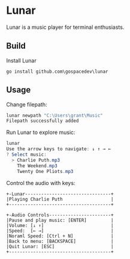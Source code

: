 # Lunar

Lunar is a music player for terminal enthusiasts.

## Build

Install Lunar

```
go install github.com\gospacedev\lunar
```

## Usage
Change filepath:

```powershell
lunar newpath "C:\Users\grant\Music"
Filepath successfully added
```

Run Lunar to explore music:

```powershell
lunar
Use the arrow keys to navigate: ↓ ↑ → ←
? Select music:
  > Charlie Puth.mp3
    The Weekend.mp3
    Twenty One Pliots.mp3
```

Control the audio with keys:
```
+-Lunar--------------------------------+
|Playing Charlie Puth                  |
+--------------------------------------+

+-Audio Controls-----------------------+
|Pause and play music: [ENTER]         |
|Volume: [↓ ↑]                         |
|Speed:  [← →]                         |
|Noraml Speed: [Ctrl + N]              |
|Back to menu: [BACKSPACE]             |
|Quit Lunar: [ESC]                     |                                                                                +--------------------------------------+
```
